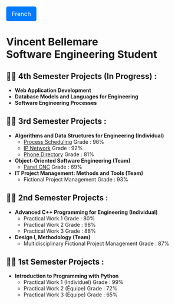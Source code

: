 <a href="https://github.com/CerberusX97" style="
    display: inline-block;
    padding: 10px 15px;
    font-size: 16px;
    color: white;
    background-color: #007bff;
    text-decoration: none;
    border-radius: 5px;
">
    French
</a>

<h1>Vincent Bellemare <br/><a>Software Engineering Student</a></h1>



<h2>👨‍💻 4th Semester Projects (In Progress) :</h2>

- <b>Web Application Development</b>
- <b>Database Models and Languages for Engineering</b>
- <b>Software Engineering Processes</b>

<h2>👨‍💻 3rd Semester Projects :</h2>

- <b>Algorithms and Data Structures for Engineering (Individual)</b>
  - [Process Scheduling](https://github.com/CerberusX97/Ordonnancement-de-processus) <a> Grade : 96%</a>
  - [IP Network](https://github.com/CerberusX97/Reseau-IP) <a> Grade : 92%</a>
  - [Phone Directory](https://github.com/CerberusX97/Bottin-telephonique) <a> Grade : 81%</a>
- <b>Object-Oriented Software Engineering (Team)</b>
  - [Panel CNC](https://github.com/CerberusX97/CNC-a-panneaux) <a> Grade : 69%</a>
- <b>IT Project Management: Methods and Tools (Team)</b>
  - Fictional Project Management <a> Grade : 93%</a>

<h2>👨‍💻 2nd Semester Projects :</h2>

- <b>Advanced C++ Programming for Engineering (Individual)</b>
  - Practical Work 1 <a> Grade : 80%</a>
  - Practical Work 2 <a> Grade : 98%</a>
  - Practical Work 3 <a> Grade : 88%</a>
- <b>Design I, Methodology (Team)</b>
  - Multidisciplinary Fictional Project Management <a> Grade : 87%</a>

<h2>👨‍💻 1st Semester Projects :</h2>

- <b>Introduction to Programming with Python</b>
  - Practical Work 1 (Individuel) <a> Grade : 99%</a>
  - Practical Work 2 (Équipe) <a> Grade : 72%</a>
  - Practical Work 3 (Équipe) <a> Grade : 65%</a>
